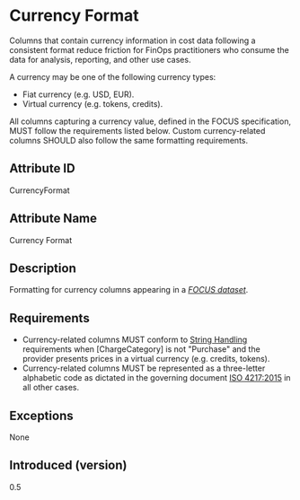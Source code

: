 # Currency Format

Columns that contain currency information in cost data following a consistent format reduce friction for FinOps practitioners who consume the data for analysis, reporting, and other use cases.

A currency may be one of the following currency types:

* Fiat currency (e.g. USD, EUR).
* Virtual currency (e.g. tokens, credits).

All columns capturing a currency value, defined in the FOCUS specification, MUST follow the requirements listed below. Custom currency-related columns SHOULD also follow the same formatting requirements.

## Attribute ID

CurrencyFormat

## Attribute Name

Currency Format

## Description

Formatting for currency columns appearing in a [*FOCUS dataset*](#glossary:FOCUS-dataset).

## Requirements

* Currency-related columns MUST conform to [String Handling](#stringhandling) requirements when [ChargeCategory] is not "Purchase" and the provider presents prices in a virtual currency (e.g. credits, tokens).
* Currency-related columns MUST be represented as a three-letter alphabetic code as dictated in the governing document [ISO 4217:2015](https://www.iso.org/standard/64758.html) in all other cases.

## Exceptions

None

## Introduced (version)

0.5
